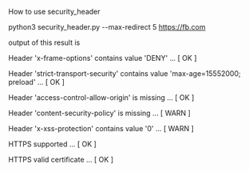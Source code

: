 How to use security_header


python3 security_header.py --max-redirect 5 https://fb.com

output of this result is 

  Header 'x-frame-options' contains value 'DENY' ... [ OK ]
  
  Header 'strict-transport-security' contains value 'max-age=15552000; preload' ... [ OK ]
  
  Header 'access-control-allow-origin' is missing ... [ OK ]
  
  Header 'content-security-policy' is missing ... [ WARN ]
  
  Header 'x-xss-protection' contains value '0' ... [ WARN ]
  
  HTTPS supported ... [ OK ]
  
  HTTPS valid certificate ... [ OK ]
